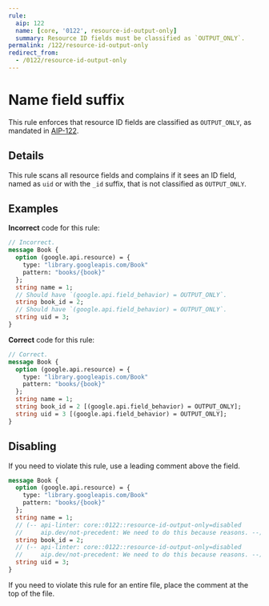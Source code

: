 ```yaml
---
rule:
  aip: 122
  name: [core, '0122', resource-id-output-only]
  summary: Resource ID fields must be classified as `OUTPUT_ONLY`.
permalink: /122/resource-id-output-only
redirect_from:
  - /0122/resource-id-output-only
---
```


# Name field suffix

This rule enforces that resource ID fields are classified as `OUTPUT_ONLY`, as
mandated in [AIP-122][].

## Details

This rule scans all resource fields and complains if it sees an ID field, named
as `uid` or with the `_id` suffix, that is not classified as `OUTPUT_ONLY`.

## Examples

**Incorrect** code for this rule:

```proto
// Incorrect.
message Book {
  option (google.api.resource) = {
    type: "library.googleapis.com/Book"
    pattern: "books/{book}"
  };
  string name = 1;
  // Should have `(google.api.field_behavior) = OUTPUT_ONLY`.
  string book_id = 2;
  // Should have `(google.api.field_behavior) = OUTPUT_ONLY`.
  string uid = 3;
}
```

**Correct** code for this rule:

```proto
// Correct.
message Book {
  option (google.api.resource) = {
    type: "library.googleapis.com/Book"
    pattern: "books/{book}"
  };
  string name = 1;
  string book_id = 2 [(google.api.field_behavior) = OUTPUT_ONLY];
  string uid = 3 [(google.api.field_behavior) = OUTPUT_ONLY];
}
```

## Disabling

If you need to violate this rule, use a leading comment above the field.

```proto
message Book {
  option (google.api.resource) = {
    type: "library.googleapis.com/Book"
    pattern: "books/{book}"
  };
  string name = 1;
  // (-- api-linter: core::0122::resource-id-output-only=disabled
  //     aip.dev/not-precedent: We need to do this because reasons. --)
  string book_id = 2;
  // (-- api-linter: core::0122::resource-id-output-only=disabled
  //     aip.dev/not-precedent: We need to do this because reasons. --)
  string uid = 3;
}
```

If you need to violate this rule for an entire file, place the comment at the
top of the file.

[aip-122]: http://aip.dev/122
[aip.dev/not-precedent]: https://aip.dev/not-precedent
